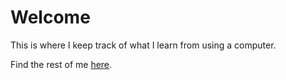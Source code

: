 # Welcome 

This is where I keep track of what I learn from using a computer. 

Find the rest of me [here](https://timothylim.is).
